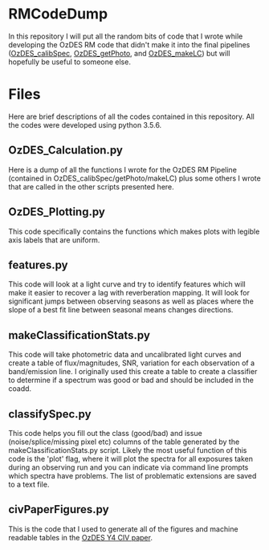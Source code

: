 # RMCodeDump
In this repository I will put all the random bits of code that I wrote
while developing the OzDES RM code that didn't make it into the final
pipelines ([OzDES_calibSpec](https://github.com/jhoormann/OzDES_calibSpec), [OzDES_getPhoto](https://github.com/jhoormann/OzDES_getPhoto), and [OzDES_makeLC](https://github.com/jhoormann/OzDES_makeLC)) but will hopefully be useful to someone else.

# Files
Here are brief descriptions of all the codes contained in this
repository.  All the codes were developed using python 3.5.6.

## OzDES_Calculation.py
Here is a dump of all the functions I wrote for the OzDES RM Pipeline
(contained in OzDES_calibSpec/getPhoto/makeLC) plus some others I wrote
that are called in the other scripts presented here.

## OzDES_Plotting.py
This code specifically contains the functions which makes plots with
legible axis labels that are uniform.

## features.py
This code will look at a light curve and try to identify features which
will make it easier to recover a lag with reverberation mapping.  It
will look for significant jumps between observing seasons as well as
places where the slope of a best fit line between seasonal means changes
directions.

## makeClassificationStats.py
This code will take photometric data and uncalibrated light curves and 
create a table of flux/magnitudes, SNR, variation for each observation
of a band/emission line.  I originally used this create a table to
create a classifier to determine if a spectrum was good or bad and 
should be included in the coadd.

## classifySpec.py
This code helps you fill out the class (good/bad) and issue 
(noise/splice/missing pixel etc) columns of the table generated by the
makeClassificationStats.py script.  Likely the most useful function of 
this code is the 'plot' flag, where it will plot the spectra for all
exposures taken during an observing run and you can indicate via 
command line prompts which spectra have problems.  The list of 
problematic extensions are saved to a text file.

## civPaperFigures.py
This is the code that I used to generate all of the figures and 
machine readable tables in the
[OzDES Y4 CIV paper](https://arxiv.org/abs/1902.04206).
